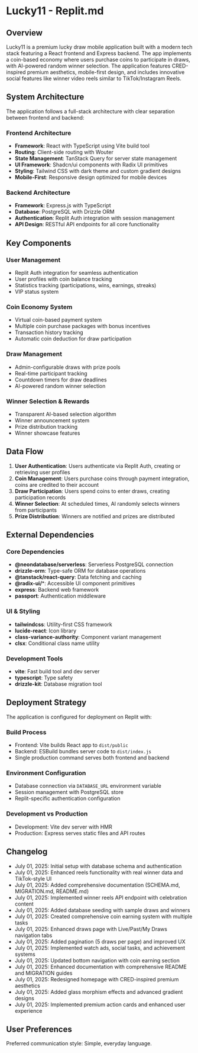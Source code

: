 # Lucky11 - Replit.md

## Overview

Lucky11 is a premium lucky draw mobile application built with a modern tech stack featuring a React frontend and Express backend. The app implements a coin-based economy where users purchase coins to participate in draws, with AI-powered random winner selection. The application features CRED-inspired premium aesthetics, mobile-first design, and includes innovative social features like winner video reels similar to TikTok/Instagram Reels.

## System Architecture

The application follows a full-stack architecture with clear separation between frontend and backend:

### Frontend Architecture
- **Framework**: React with TypeScript using Vite build tool
- **Routing**: Client-side routing with Wouter
- **State Management**: TanStack Query for server state management
- **UI Framework**: Shadcn/ui components with Radix UI primitives
- **Styling**: Tailwind CSS with dark theme and custom gradient designs
- **Mobile-First**: Responsive design optimized for mobile devices

### Backend Architecture
- **Framework**: Express.js with TypeScript
- **Database**: PostgreSQL with Drizzle ORM
- **Authentication**: Replit Auth integration with session management
- **API Design**: RESTful API endpoints for all core functionality

## Key Components

### User Management
- Replit Auth integration for seamless authentication
- User profiles with coin balance tracking
- Statistics tracking (participations, wins, earnings, streaks)
- VIP status system

### Coin Economy System
- Virtual coin-based payment system
- Multiple coin purchase packages with bonus incentives
- Transaction history tracking
- Automatic coin deduction for draw participation

### Draw Management
- Admin-configurable draws with prize pools
- Real-time participant tracking
- Countdown timers for draw deadlines
- AI-powered random winner selection

### Winner Selection & Rewards
- Transparent AI-based selection algorithm
- Winner announcement system
- Prize distribution tracking
- Winner showcase features

## Data Flow

1. **User Authentication**: Users authenticate via Replit Auth, creating or retrieving user profiles
2. **Coin Management**: Users purchase coins through payment integration, coins are credited to their account
3. **Draw Participation**: Users spend coins to enter draws, creating participation records
4. **Winner Selection**: At scheduled times, AI randomly selects winners from participants
5. **Prize Distribution**: Winners are notified and prizes are distributed

## External Dependencies

### Core Dependencies
- **@neondatabase/serverless**: Serverless PostgreSQL connection
- **drizzle-orm**: Type-safe ORM for database operations
- **@tanstack/react-query**: Data fetching and caching
- **@radix-ui/***: Accessible UI component primitives
- **express**: Backend web framework
- **passport**: Authentication middleware

### UI & Styling
- **tailwindcss**: Utility-first CSS framework
- **lucide-react**: Icon library
- **class-variance-authority**: Component variant management
- **clsx**: Conditional class name utility

### Development Tools
- **vite**: Fast build tool and dev server
- **typescript**: Type safety
- **drizzle-kit**: Database migration tool

## Deployment Strategy

The application is configured for deployment on Replit with:

### Build Process
- Frontend: Vite builds React app to `dist/public`
- Backend: ESBuild bundles server code to `dist/index.js`
- Single production command serves both frontend and backend

### Environment Configuration
- Database connection via `DATABASE_URL` environment variable
- Session management with PostgreSQL store
- Replit-specific authentication configuration

### Development vs Production
- Development: Vite dev server with HMR
- Production: Express serves static files and API routes

## Changelog

- July 01, 2025: Initial setup with database schema and authentication
- July 01, 2025: Enhanced reels functionality with real winner data and TikTok-style UI
- July 01, 2025: Added comprehensive documentation (SCHEMA.md, MIGRATION.md, README.md)
- July 01, 2025: Implemented winner reels API endpoint with celebration content
- July 01, 2025: Added database seeding with sample draws and winners
- July 01, 2025: Created comprehensive coin earning system with multiple tasks
- July 01, 2025: Enhanced draws page with Live/Past/My Draws navigation tabs
- July 01, 2025: Added pagination (5 draws per page) and improved UX
- July 01, 2025: Implemented watch ads, social tasks, and achievement systems
- July 01, 2025: Updated bottom navigation with coin earning section
- July 01, 2025: Enhanced documentation with comprehensive README and MIGRATION guides
- July 01, 2025: Redesigned homepage with CRED-inspired premium aesthetics
- July 01, 2025: Added glass morphism effects and advanced gradient designs
- July 01, 2025: Implemented premium action cards and enhanced user experience

## User Preferences

Preferred communication style: Simple, everyday language.